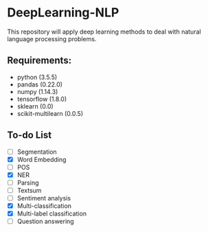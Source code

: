# DeepLearning-NLP
This repository will apply deep learning methods to deal with natural language processing problems. 

## Requirements:
* python (3.5.5)
* pandas (0.22.0)
* numpy (1.14.3)
* tensorflow (1.8.0)
* sklearn (0.0)
* scikit-multilearn (0.0.5)

## To-do List
* [ ] Segmentation
* [x] Word Embedding
* [ ] POS
* [x] NER
* [ ] Parsing
* [ ] Textsum
* [ ] Sentiment analysis
* [x] Multi-classification
* [x] Multi-label classification
* [ ] Question answering
